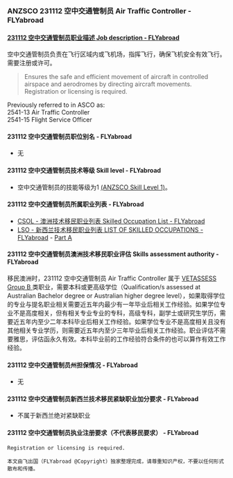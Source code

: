### ANZSCO 231112 空中交通管制员 Air Traffic Controller - FLYabroad ###

####  [231112 空中交通管制员职业描述 Job description - FLYabroad](http://www.flyabroadvisa.com/anzsco/2311.html#231112)

空中交通管制员负责在飞行区域内或飞机场，指挥飞行，确保飞机安全有效飞行。需要注册或许可。 

> Ensures the safe and efficient movement of aircraft in controlled airspace and aerodromes by directing aircraft movements. Registration or licensing is required.

Previously referred to in ASCO as:  
2541-13 Air Traffic Controller  
2541-15 Flight Service Officer

#### 231112 空中交通管制员职位别名 - FLYabroad
 
- 无

#### 231112 空中交通管制员技术等级 Skill level - FLYabroad

- 空中交通管制员的技能等级为1 [(ANZSCO Skill Level 1)](http://www.flyabroadvisa.com/anzsco/)。

#### 231112 空中交通管制员所属职业列表 - FLYabroad

- [CSOL - 澳洲技术移民职业列表 Skilled Occupation List - FLYabroad](http://www.flyabroadvisa.com/sol/)
- [LSO - 新西兰技术移民职业列表 LIST OF SKILLED OCCUPATIONS - FLYabroad](http://nz.flyabroadvisa.com/lso/) - [Part A](parta)

#### 231112 空中交通管制员澳洲技术移民职业评估 Skills assessment authority - FLYabroad

移民澳洲时，231112 空中交通管制员 Air Traffic Controller 属于 [VETASSESS Group B ](http://www.flyabroadvisa.com/ass/vetassess.html)类职业，需要本科或更高级学位（Qualification/s assessed at Australian Bachelor degree or Australian higher degree level），如果取得学位的专业与提名职业相关需要近五年内最少有一年毕业后相关工作经验。如果学位专业不是高度相关，但有相关专业专业的专科，高级专科，副学士或研究生学历，需要近五年内至少二年本科毕业后相关工作经验。如果学位专业不是高度相关且没有其他相关专业学历，则需要近五年内至少三年毕业后相关工作经验。职业评估不需要雅思，评估函永久有效。本科毕业前的工作经验符合条件的也可以算作有效工作经验。

#### 231112 空中交通管制员州担保情况 - FLYabroad

- 无

#### 231112 空中交通管制员新西兰技术移民紧缺职业加分要求 - FLYabroad

- 不属于新西兰绝对紧缺职业

#### 231112 空中交通管制员执业注册要求（不代表移民要求） - FLYabroad

    Registration or licensing is required.

`本文由飞出国（FLYabroad @Copyright）独家整理完成，请尊重知识产权，不要以任何形式散布和传播。`